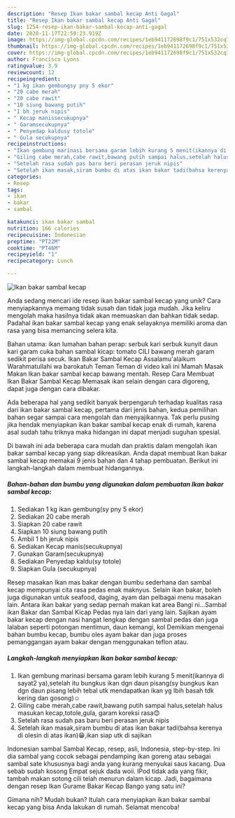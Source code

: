 ```yaml
---
description: "Resep Ikan bakar sambal kecap Anti Gagal"
title: "Resep Ikan bakar sambal kecap Anti Gagal"
slug: 1254-resep-ikan-bakar-sambal-kecap-anti-gagal
date: 2020-11-17T22:59:23.919Z
image: https://img-global.cpcdn.com/recipes/1eb941172698f9c1/751x532cq70/ikan-bakar-sambal-kecap-foto-resep-utama.jpg
thumbnail: https://img-global.cpcdn.com/recipes/1eb941172698f9c1/751x532cq70/ikan-bakar-sambal-kecap-foto-resep-utama.jpg
cover: https://img-global.cpcdn.com/recipes/1eb941172698f9c1/751x532cq70/ikan-bakar-sambal-kecap-foto-resep-utama.jpg
author: Francisco Lyons
ratingvalue: 3.9
reviewcount: 12
recipeingredient:
- "1 kg ikan gembungsy pny 5 ekor"
- "20 cabe merah"
- "20 cabe rawit"
- "10 siung bawang putih"
- "1 bh jeruk nipis"
- " Kecap manissecukupnya"
- " Garamsecukupnya"
- " Penyedap kaldusy totole"
- " Gula secukupnya"
recipeinstructions:
- "Ikan gembung marinasi bersama garam lebih kurang 5 menit(ikannya di sayat2 ya),setelah itu bungkus ikan dgn daun pisang(sy bungkus ikan dgn daun pisang lebih tebal utk mendapatkan ikan yg lbih basah tdk kering dan gosong)☺"
- "Giling cabe merah,cabe rawit,bawang putih sampai halus,setelah halus masukan kecap,totole,gula, garam koreksi rasa😊"
- "Setelah rasa sudah pas baru beri perasan jeruk nipis"
- "Setelah ikan masak,siram bumbu di atas ikan bakar tadi(bahsa kerenya di olesin di atas ikan)😁,ikan siap utk di sajikan"
categories:
- Resep
tags:
- ikan
- bakar
- sambal

katakunci: ikan bakar sambal 
nutrition: 166 calories
recipecuisine: Indonesian
preptime: "PT22M"
cooktime: "PT46M"
recipeyield: "1"
recipecategory: Lunch

---
```



![Ikan bakar sambal kecap](https://img-global.cpcdn.com/recipes/1eb941172698f9c1/751x532cq70/ikan-bakar-sambal-kecap-foto-resep-utama.jpg)

Anda sedang mencari ide resep ikan bakar sambal kecap yang unik? Cara menyiapkannya memang tidak susah dan tidak juga mudah. Jika keliru mengolah maka hasilnya tidak akan memuaskan dan bahkan tidak sedap. Padahal ikan bakar sambal kecap yang enak selayaknya memiliki aroma dan rasa yang bisa memancing selera kita.

Bahan utama: ikan lumahan bahan perap: serbuk kari serbuk kunyit daun kari garam cuka bahan sambal kicap: tomato CILI bawang merah garam sedikit perisa secuk. Ikan Bakar Sambal Kecap Assalamu&#39;alaikum Warahmatullahi wa barokatuh Teman Teman di video kali ini Mamah Masak Makan Ikan bakar sambal kecap bawang mentah. Resep Cara Membuat Ikan Bakar Sambal Kecap Memasak ikan selain dengan cara digoreng, dapat juga dengan cara dibakar.

Ada beberapa hal yang sedikit banyak berpengaruh terhadap kualitas rasa dari ikan bakar sambal kecap, pertama dari jenis bahan, kedua pemilihan bahan segar sampai cara mengolah dan menyajikannya. Tak perlu pusing jika hendak menyiapkan ikan bakar sambal kecap enak di rumah, karena asal sudah tahu triknya maka hidangan ini dapat menjadi suguhan spesial.


Di bawah ini ada beberapa cara mudah dan praktis dalam mengolah ikan bakar sambal kecap yang siap dikreasikan. Anda dapat membuat Ikan bakar sambal kecap memakai 9 jenis bahan dan 4 tahap pembuatan. Berikut ini langkah-langkah dalam membuat hidangannya.

<!--inarticleads1-->

##### Bahan-bahan dan bumbu yang digunakan dalam pembuatan Ikan bakar sambal kecap:

1. Sediakan 1 kg ikan gembung(sy pny 5 ekor)
1. Sediakan 20 cabe merah
1. Siapkan 20 cabe rawit
1. Siapkan 10 siung bawang putih
1. Ambil 1 bh jeruk nipis
1. Sediakan  Kecap manis(secukupnya)
1. Gunakan  Garam(secukupnya)
1. Sediakan  Penyedap kaldu(sy totole)
1. Siapkan  Gula (secukupnya)


Resep masakan Ikan mas bakar dengan bumbu sederhana dan sambal kecap mempunyai cita rasa pedas enak maknyus. Selain ikan bakar, boleh juga digunakan untuk seafood, daging, ayam dan pelbagai menu masakan lain. Antara ikan bakar yang sedap pernah makan kat area Bangi ni…Sambal ikan Bakar dan Sambal Kicap Pedas nya lain dari yang lain. Sajikan ayam bakar kecap dengan nasi hangat lengkap dengan sambal pedas dan juga lalaban seperti potongan mentimun, daun kemangi, kol Demikian mengenai bahan bumbu kecap, bumbu oles ayam bakar dan juga proses pemanggangan ayam bakar dengan menggunakan teflon atau. 

<!--inarticleads2-->

##### Langkah-langkah menyiapkan Ikan bakar sambal kecap:

1. Ikan gembung marinasi bersama garam lebih kurang 5 menit(ikannya di sayat2 ya),setelah itu bungkus ikan dgn daun pisang(sy bungkus ikan dgn daun pisang lebih tebal utk mendapatkan ikan yg lbih basah tdk kering dan gosong)☺
1. Giling cabe merah,cabe rawit,bawang putih sampai halus,setelah halus masukan kecap,totole,gula, garam koreksi rasa😊
1. Setelah rasa sudah pas baru beri perasan jeruk nipis
1. Setelah ikan masak,siram bumbu di atas ikan bakar tadi(bahsa kerenya di olesin di atas ikan)😁,ikan siap utk di sajikan


Indonesian sambal Sambal Kecap, resep, asli, Indonesia, step-by-step. Ini dia sambal yang cocok sebagai pendamping ikan goreng atau sebagai sambal sate khususnya bagi anda yang kurang menyukai saus kacang. Dua sebab sudah kosong Empat sejuk dada woii. IPod tidak ada yang fikir, tambah makan sotong cili telah menurun dalam kicap. Jadi, bagaimana dengan resep Ikan Gurame Bakar Kecap Bango yang satu ini? 

Gimana nih? Mudah bukan? Itulah cara menyiapkan ikan bakar sambal kecap yang bisa Anda lakukan di rumah. Selamat mencoba!
